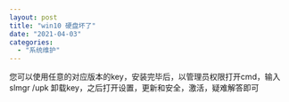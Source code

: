 ```yaml
---
layout: post
title: "win10 硬盘坏了"
date: "2021-04-03"
categories: 
  - "系统维护"
---
```


您可以使用任意的对应版本的key，安装完毕后，以管理员权限打开cmd，输入 slmgr /upk 卸载key，之后打开设置，更新和安全，激活，疑难解答即可
